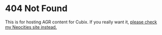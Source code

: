 # 404 Not Found
This is for hosting AGR content for Cubix. If you really want it, [please check my Neocities site instead.](https://alexisgaming95.neocities.org)
